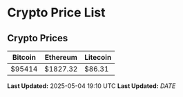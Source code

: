 # Crypto Price List

## Crypto Prices
| Bitcoin | Ethereum | Litecoin |
| ------- | -------- | -------- |
| $95414 | $1827.32 | $86.31 |
**Last Updated:** 2025-05-04 19:10 UTC
**Last Updated:** $DATE$
